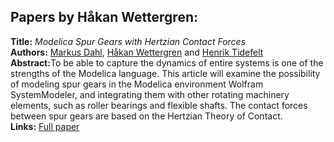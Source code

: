 <h2>Papers by Håkan Wettergren:</h2>
<p>
<b>Title:</b> <i> Modelica Spur Gears with Hertzian Contact Forces </i> <br />
<b>Authors:</b> <a href="../authors/author_53.html">Markus Dahl</a>, <a href="../authors/author_299.html">Håkan Wettergren</a> and <a href="../authors/author_274.html">Henrik Tidefelt</a><br />
<b>Abstract:</b>To be able to capture the dynamics of entire systems is one of the strengths of the Modelica language. This article will examine the possibility of modeling spur gears in the Modelica environment Wolfram SystemModeler, and integrating them with other rotating machinery elements, such as roller bearings and flexible shafts. The contact forces between spur gears are based on the Hertzian Theory of Contact.<br />
<b>Links:</b> <a href="../submissions/ecp17132755_DahlWettergrenTidefelt.pdf">Full paper</a></p>